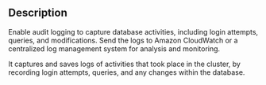 ## Description

Enable audit logging to capture database activities, including login attempts, queries, and modifications. Send the logs to Amazon CloudWatch or a centralized log management system for analysis and monitoring.

It captures and saves logs of activities that took place in the cluster, by recording login attempts, queries, and any changes within the database.